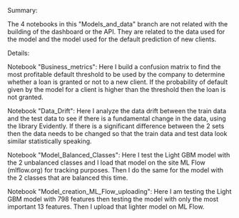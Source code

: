 Summary: 

The 4 notebooks in this "Models_and_data" branch are not related with the building of the dashboard or the API. They are related to the data used for the model and the model used for the default prediction of new clients.

Details:

Notebook "Business_metrics":
Here I build a confusion matrix to find the most profitable default threshold to be used by the company to determine whether a loan is granted or not to a new client. If the probability of default given by the model for a client is higher than the threshold then the loan is not granted.

Notebook "Data_Drift":
Here I analyze the data drift between the train data and the test data to see if there is a fundamental change in the data, using the library Evidently.
If there is a significant difference between the 2 sets then the data needs to be changed so that the train data and test data look similar statistically speaking.

Notebook "Model_Balanced_Classes":
Here I test the Light GBM model with the 2 unbalanced classes and I load that model on the site ML Flow (mlflow.org) for tracking purposes. Then I do the same for the model with the 2 classes that are balanced this time.

Notebook "Model_creation_ML_Flow_uploading":
Here I am testing the Light GBM model with 798 features then testing the model with only the most important 13 features. Then I upload that lighter model on ML Flow.
